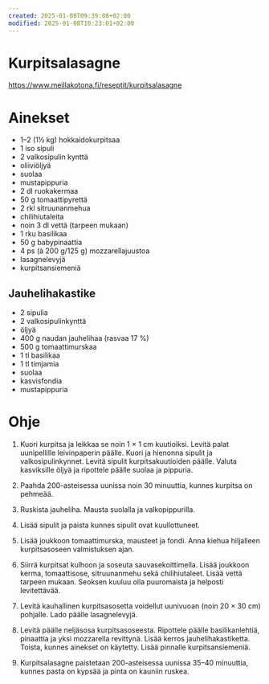 ```yaml
---
created: 2025-01-08T09:39:08+02:00
modified: 2025-01-08T10:23:01+02:00
---
```


# Kurpitsalasagne

https://www.meillakotona.fi/reseptit/kurpitsalasagne

# Ainekset

- 1–2 (1½ kg) hokkaidokurpitsaa
- 1 iso sipuli
- 2 valkosipulin kynttä
- oliiviöljyä
- suolaa
- mustapippuria
- 2 dl ruokakermaa
- 50 g tomaattipyrettä
- 2 rkl sitruunanmehua
- chilihiutaleita
- noin 3 dl vettä (tarpeen mukaan)
- 1 rku basilikaa
- 50 g babypinaattia
- 4 ps (à 200 g/125 g) mozzarellajuustoa
- lasagnelevyjä
- kurpitsansiemeniä

## Jauhelihakastike
- 2 sipulia
- 2 valkosipulinkynttä
- öljyä
- 400 g naudan jauhelihaa (rasvaa 17 %)
- 500 g tomaattimurskaa
- 1 tl basilikaa
- 1 tl timjamia
- suolaa
- kasvisfondia
- mustapippuria

# Ohje

1. Kuori kurpitsa ja leikkaa se noin 1 × 1 cm kuutioiksi. Levitä palat uunipellille leivinpaperin päälle. Kuori ja hienonna sipulit ja valkosipulinkynnet. Levitä sipulit kurpitsakuutioiden päälle. Valuta kasviksille öljyä ja ripottele päälle suolaa ja pippuria. 

1. Paahda 200-asteisessa uunissa noin 30 minuuttia, kunnes kurpitsa on pehmeää.

1. Ruskista jauheliha. Mausta suolalla ja valkopippurilla. 

1. Lisää sipulit ja paista kunnes sipulit ovat kuullottuneet. 

1. Lisää joukkoon tomaattimurska, mausteet ja fondi. Anna kiehua hiljalleen kurpitsasoseen valmistuksen ajan.

1. Siirrä kurpitsat kulhoon ja soseuta sauvasekoittimella. Lisää joukkoon kerma, tomaattisose, sitruunanmehu sekä chilihiutaleet. Lisää vettä tarpeen mukaan. Seoksen kuuluu olla puuromaista ja helposti levitettävää.

1. Levitä kauhallinen kurpitsasosetta voidellut uunivuoan (noin 20 × 30 cm) pohjalle. Lado päälle lasagnelevyjä. 

1. Levitä päälle neljäsosa kurpitsasoseesta. Ripottele päälle basilikanlehtiä, pinaattia ja yksi mozzarella revittynä. Lisää kerros jauhelihakastiketta. Toista, kunnes ainekset on käytetty. Lisää pinnalle kurpitsansiemeniä.

1. Kurpitsalasagne paistetaan 200-asteisessa uunissa 35–40 minuuttia, kunnes pasta on kypsää ja pinta on kauniin ruskea.
